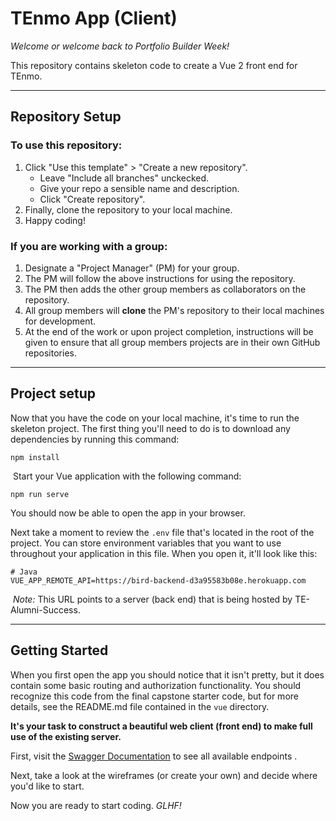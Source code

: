 # TEnmo App (Client)

*Welcome or welcome back to Portfolio Builder Week!*

This repository contains skeleton code to create a Vue 2 front end for TEnmo.

---

## Repository Setup

### To use this repository:

1. Click "Use this template" > "Create a new repository".
   - Leave "Include all branches" unckecked.
   - Give your repo a sensible name and description.
   - Click "Create repository".
2. Finally, clone the repository to your local machine.
3. Happy coding!

### If you are working with a group:

1. Designate a "Project Manager" (PM) for your group.
2. The PM will follow the above instructions for using the repository. 
3. The PM then adds the other group members as collaborators on the repository.
4. All group members will **clone** the PM's repository to their local machines for development.
5. At the end of the work or upon project completion, instructions will be given to ensure that all group members projects are in their own GitHub repositories.

---

## Project setup

Now that you have the code on your local machine, it's time to run the skeleton project. The first thing you'll need to do is to download any dependencies by running this command:
​
```
npm install
```
​
Start your Vue application with the following command:
​
```
npm run serve
```

You should now be able to open the app in your browser.

Next take a moment to review the `.env` file that's located in the root of the project. You can store environment variables that you want to use throughout your application in this file. When you open it, it'll look like this:
​
```
# Java
VUE_APP_REMOTE_API=https://bird-backend-d3a95583b08e.herokuapp.com
```
​
*Note:* This URL points to a server (back end) that is being hosted by TE-Alumni-Success.

---

## Getting Started

When you first open the app you should notice that it isn't pretty, but it does contain some basic routing and authorization functionality. You should recognize this code from the final capstone starter code, but for more details, see the README.md file contained in the `vue` directory. 

**It's your task to construct a beautiful web client (front end) to make full use of the existing server.**

First, visit the [Swagger Documentation](https://tenmo-backend-d4e3122fe920.herokuapp.com/swagger-ui/index.html) to see all available endpoints . 

Next, take a look at the wireframes (or create your own) and decide where you'd like to start. 

Now you are ready to start coding. *GLHF!*
